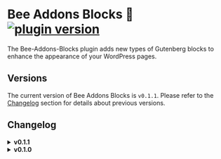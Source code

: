 # Bee Addons Blocks 🐝 [![plugin version](https://img.shields.io/badge/version-v0.1.1-color.svg)](https://github.com/Loubal70/bee-addons-blocks/releases/latest)

The Bee-Addons-Blocks plugin adds new types of Gutenberg blocks to enhance the appearance of your WordPress pages.

## Versions

The current version of Bee Addons Blocks is `v0.1.1`. Please refer to the [Changelog](#changelog) section for details
about previous versions.

## Changelog

<details>
<summary><strong>v0.1.1</strong></summary>
<ul>
	<li>Curvy Block is no longer in Beta version</li>
	<li>Refactoring bee-addons-blocks file</li>
</ul>
<h3>New Blocks and Effect</h3>
<ul>
	<li><b>ClickyGroup and ClickyButton</b> allows you to create customizable buttons with a link
		to your posts and custom post types
	</li>
	<li><b>Media Blurred Background</b> allows you to import an image with text with or without a
		blurry effect in the text background!
	</li>
	<li>
		<b>Low Hightlight</b> allows you to select a text (paragraph, title, etc.) and apply a very nice low hightlight
		style effect to it
	</li>
</ul>
</details>

<details>
<summary><strong>v0.1.0</strong></summary>
<p>- Add Curvy Block (beta)</p>
</details>

